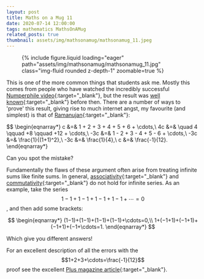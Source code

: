 ```yaml
---
layout: post
title: Maths on a Mug 11
date: 2020-07-14 12:00:00
tags: mathematics MathsOnAMug
related_posts: true
thumbnail: assets/img/mathsonamug/mathsonamug_11.jpeg
---
```


<div class="row mt-3">
    <div class="col-sm mt-3 mt-md-0">
        <figure>
            {% include figure.liquid loading="eager" path="assets/img/mathsonamug/mathsonamug_11.jpg" class="img-fluid rounded z-depth-1" zoomable=true %}
        </figure>
    </div>
</div>

This is one of the more common things that students ask me. Mostly this comes from people who have watched the incredibly successful [Numperphile video](https://www.youtube.com/watch?v=w-I6XTVZXww){:target="\_blank"}, but the result was [well known](https://en.wikipedia.org/wiki/1_%2B_2_%2B_3_%2B_4_%2B_%E2%8B%AF){:target="\_blank"} before then. There are a number of ways to 'prove' this result, giving rise to much internet angst, my favourite (and simplest) is that of [Ramanujan](https://en.wikipedia.org/wiki/Srinivasa_Ramanujan){:target="\_blank"}:

$$
\begin{eqnarray*}
c &=& 1 + 2 + 3 + 4 + 5 + 6 + \cdots,\\
4c &=& \quad 4 \qquad +8 \qquad +12 + \cdots,\\
-3c &=& 1 - 2 + 3 - 4 + 5 - 6 + \cdots,\\
-3c &=& \frac{1}{(1+1)^2},\\
-3c &=& \frac{1}{4},\\
c &=& \frac{-1}{12}.
\end{eqnarray*}

Can you spot the mistake?

Fundamentally the flaws of these argument often arise from treating infinite sums like finite sums. In general, [associativity](https://en.wikipedia.org/wiki/Associative_property){:target="\_blank"} and [commutativity](https://en.wikipedia.org/wiki/Commutative_property){:target="\_blank"} do not hold for infinite series. As an example, take the series $$1−1+1−1+1−1+1−1+\cdots=0$$, and then add some brackets:

$$
\begin{eqnarray*}
(1−1)+(1−1)+(1−1)+(1−1)+\cdots=0,\\
1+(−1+1)+(−1+1)+(−1+1)+(−1+\cdots=1.
\end{eqnarray*}
$$

Which give you different answers!

For an excellent description of all the errors with the $$1+2+3+\cdots=\frac{-1}{12}$$ proof see the excellent [Plus magazine article](https://plus.maths.org/content/infinity-or-just-112){:target="\_blank"}.
